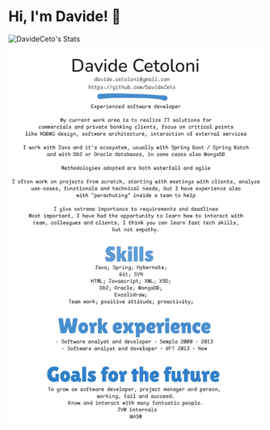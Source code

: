# Hi, I'm Davide! 👋

![DavideCeto's Stats](https://github-readme-stats.vercel.app/api?username=DavideCeto&theme=vue-dark&show_icons=true&hide_border=true&count_private=true)

![DavideCeto](https://github.com/DavideCeto/CV/blob/main/CV%20DavideCeto.png)
